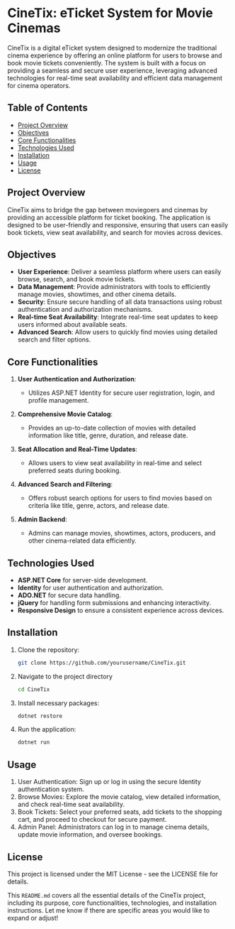 # CineTix: eTicket System for Movie Cinemas

CineTix is a digital eTicket system designed to modernize the traditional cinema experience by offering an online platform for users to browse and book movie tickets conveniently. The system is built with a focus on providing a seamless and secure user experience, leveraging advanced technologies for real-time seat availability and efficient data management for cinema operators.

## Table of Contents

- [Project Overview](#project-overview)
- [Objectives](#objectives)
- [Core Functionalities](#core-functionalities)
- [Technologies Used](#technologies-used)
- [Installation](#installation)
- [Usage](#usage)
- [License](#license)

## Project Overview

CineTix aims to bridge the gap between moviegoers and cinemas by providing an accessible platform for ticket booking. The application is designed to be user-friendly and responsive, ensuring that users can easily book tickets, view seat availability, and search for movies across devices.

## Objectives

- **User Experience**: Deliver a seamless platform where users can easily browse, search, and book movie tickets.
- **Data Management**: Provide administrators with tools to efficiently manage movies, showtimes, and other cinema details.
- **Security**: Ensure secure handling of all data transactions using robust authentication and authorization mechanisms.
- **Real-time Seat Availability**: Integrate real-time seat updates to keep users informed about available seats.
- **Advanced Search**: Allow users to quickly find movies using detailed search and filter options.

## Core Functionalities

1. **User Authentication and Authorization**:  
   - Utilizes ASP.NET Identity for secure user registration, login, and profile management.
   
2. **Comprehensive Movie Catalog**:  
   - Provides an up-to-date collection of movies with detailed information like title, genre, duration, and release date.

3. **Seat Allocation and Real-Time Updates**:  
   - Allows users to view seat availability in real-time and select preferred seats during booking.

4. **Advanced Search and Filtering**:  
   - Offers robust search options for users to find movies based on criteria like title, genre, actors, and release date.

5. **Admin Backend**:  
   - Admins can manage movies, showtimes, actors, producers, and other cinema-related data efficiently.


## Technologies Used

- **ASP.NET Core** for server-side development.
- **Identity** for user authentication and authorization.
- **ADO.NET** for secure data handling.
- **jQuery** for handling form submissions and enhancing interactivity.
- **Responsive Design** to ensure a consistent experience across devices.

## Installation

1. Clone the repository:
   ```bash
   git clone https://github.com/yourusername/CineTix.git
   ```

2. Navigate to the project directory
   ```bash
   cd CineTix
   ```

3. Install necessary packages:
   ```bash
   dotnet restore
   ```

4. Run the application:
   ```bash
   dotnet run
   ```


## Usage
1. User Authentication: Sign up or log in using the secure Identity authentication system.
2. Browse Movies: Explore the movie catalog, view detailed information, and check real-time seat availability.
3. Book Tickets: Select your preferred seats, add tickets to the shopping cart, and proceed to checkout for secure payment.
4. Admin Panel: Administrators can log in to manage cinema details, update movie information, and oversee bookings.


## License
This project is licensed under the MIT License - see the LICENSE file for details.

This `README.md` covers all the essential details of the CineTix project, including its purpose, core functionalities, technologies, and installation instructions. Let me know if there are specific areas you would like to expand or adjust!
